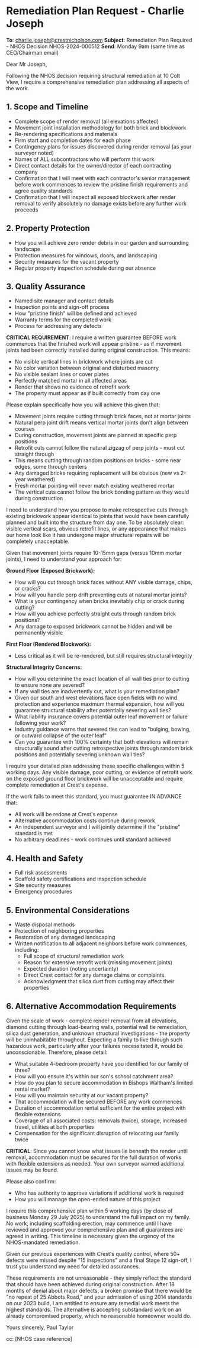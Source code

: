 # Remediation Plan Request - Charlie Joseph

**To**: charlie.joseph@crestnicholson.com
**Subject**: Remediation Plan Required - NHOS Decision NHOS-2024-000512
**Send**: Monday 9am (same time as CEO/Chairman email)

Dear Mr Joseph,

Following the NHOS decision requiring structural remediation at 10 Colt View, I require a comprehensive remediation plan addressing all aspects of the work.

## 1. Scope and Timeline
- Complete scope of render removal (all elevations affected)
- Movement joint installation methodology for both brick and blockwork
- Re-rendering specifications and materials
- Firm start and completion dates for each phase
- Contingency plans for issues discovered during render removal (as your surveyor noted)
- Names of ALL subcontractors who will perform this work
- Direct contact details for the owner/director of each contracting company
- Confirmation that I will meet with each contractor's senior management before work commences to review the pristine finish requirements and agree quality standards
- Confirmation that I will inspect all exposed blockwork after render removal to verify absolutely no damage exists before any further work proceeds

## 2. Property Protection
- How you will achieve zero render debris in our garden and surrounding landscape
- Protection measures for windows, doors, and landscaping
- Security measures for the vacant property
- Regular property inspection schedule during our absence

## 3. Quality Assurance
- Named site manager and contact details
- Inspection points and sign-off process
- How "pristine finish" will be defined and achieved
- Warranty terms for the completed work
- Process for addressing any defects

**CRITICAL REQUIREMENT**: I require a written guarantee BEFORE work commences that the finished work will appear pristine - as if movement joints had been correctly installed during original construction. This means:
- No visible vertical lines in brickwork where joints are cut
- No color variation between original and disturbed masonry
- No visible sealant lines or cover plates
- Perfectly matched mortar in all affected areas
- Render that shows no evidence of retrofit work
- The property must appear as if built correctly from day one

Please explain specifically how you will achieve this given that:
- Movement joints require cutting through brick faces, not at mortar joints
- Natural perp joint drift means vertical mortar joints don't align between courses
- During construction, movement joints are planned at specific perp positions
- Retrofit cuts cannot follow the natural zigzag of perp joints - must cut straight through
- This means cutting through random positions on bricks - some near edges, some through centers
- Any damaged bricks requiring replacement will be obvious (new vs 2-year weathered)
- Fresh mortar pointing will never match existing weathered mortar
- The vertical cuts cannot follow the brick bonding pattern as they would during construction

I need to understand how you propose to make retrospective cuts through existing brickwork appear identical to joints that would have been carefully planned and built into the structure from day one. To be absolutely clear: visible vertical scars, obvious retrofit lines, or any appearance that makes our home look like it has undergone major structural repairs will be completely unacceptable.

Given that movement joints require 10-15mm gaps (versus 10mm mortar joints), I need to understand your approach for:

**Ground Floor (Exposed Brickwork):**
- How will you cut through brick faces without ANY visible damage, chips, or cracks?
- How will you handle perp drift preventing cuts at natural mortar joints?
- What is your contingency when bricks inevitably chip or crack during cutting?
- How will you achieve perfectly straight cuts through random brick positions?
- Any damage to exposed brickwork cannot be hidden and will be permanently visible

**First Floor (Rendered Blockwork):**
- Less critical as it will be re-rendered, but still requires structural integrity

**Structural Integrity Concerns:**
- How will you determine the exact location of all wall ties prior to cutting to ensure none are severed?
- If any wall ties are inadvertently cut, what is your remediation plan?
- Given our south and west elevations face open fields with no wind protection and experience maximum thermal expansion, how will you guarantee structural stability after potentially severing wall ties?
- What liability insurance covers potential outer leaf movement or failure following your work?
- Industry guidance warns that severed ties can lead to "bulging, bowing, or outward collapse of the outer leaf"
- Can you guarantee with 100% certainty that both elevations will remain structurally sound after cutting retrospective joints through random brick positions and potentially severing unknown wall ties?

I require your detailed plan addressing these specific challenges within 5 working days. Any visible damage, poor cutting, or evidence of retrofit work on the exposed ground floor brickwork will be unacceptable and require complete remediation at Crest's expense.

If the work fails to meet this standard, you must guarantee IN ADVANCE that:
- All work will be redone at Crest's expense
- Alternative accommodation costs continue during rework
- An independent surveyor and I will jointly determine if the "pristine" standard is met
- No arbitrary deadlines - work continues until standard achieved

## 4. Health and Safety
- Full risk assessments
- Scaffold safety certifications and inspection schedule
- Site security measures
- Emergency procedures

## 5. Environmental Considerations
- Waste disposal methods
- Protection of neighboring properties
- Restoration of any damaged landscaping
- Written notification to all adjacent neighbors before work commences, including:
  - Full scope of structural remediation work
  - Reason for extensive retrofit work (missing movement joints)
  - Expected duration (noting uncertainty)
  - Direct Crest contact for any damage claims or complaints
  - Acknowledgment that silica dust from cutting may affect their properties

## 6. Alternative Accommodation Requirements
Given the scale of work - complete render removal from all elevations, diamond cutting through load-bearing walls, potential wall tie remediation, silica dust generation, and unknown structural investigations - the property will be uninhabitable throughout. Expecting a family to live through such hazardous work, particularly after your failures necessitated it, would be unconscionable. Therefore, please detail:
- What suitable 4-bedroom property have you identified for our family of three?
- How will you ensure it's within our son's school catchment area?
- How do you plan to secure accommodation in Bishops Waltham's limited rental market?
- How will you maintain security at our vacant property?
- That accommodation will be secured BEFORE any work commences
- Duration of accommodation rental sufficient for the entire project with flexible extensions
- Coverage of all associated costs: removals (twice), storage, increased travel, utilities at both properties
- Compensation for the significant disruption of relocating our family twice

**CRITICAL**: Since you cannot know what issues lie beneath the render until removal, accommodation must be secured for the full duration of works with flexible extensions as needed. Your own surveyor warned additional issues may be found.

Please also confirm:
- Who has authority to approve variations if additional work is required
- How you will manage the open-ended nature of this project

I require this comprehensive plan within 5 working days (by close of business Monday 29 July 2025) to understand the full impact on my family. No work, including scaffolding erection, may commence until I have reviewed and approved your comprehensive plan and all guarantees are agreed in writing. This timeline is necessary given the urgency of the NHOS-mandated remediation.

Given our previous experiences with Crest's quality control, where 50+ defects were missed despite "15 inspections" and a final Stage 12 sign-off, I trust you understand my need for detailed assurances.

These requirements are not unreasonable - they simply reflect the standard that should have been achieved during original construction. After 18 months of denial about major defects, a broken promise that there would be "no repeat of 25 Abbots Road," and your admission of using 2014 standards on our 2023 build, I am entitled to ensure any remedial work meets the highest standards. The alternative is accepting substandard work on an already compromised property, which no reasonable homeowner would do.

Yours sincerely,
Paul Taylor

cc: [NHOS case reference]